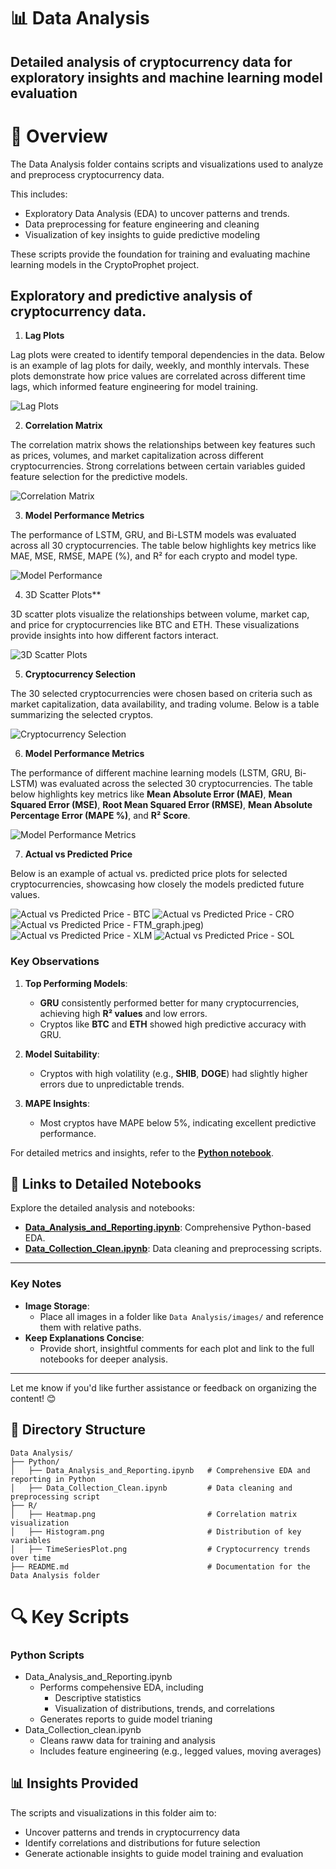 # 📊 Data Analysis

## Detailed analysis of cryptocurrency data for exploratory insights and machine learning model evaluation

# 📘 Overview

The Data Analysis folder contains scripts and visualizations used to analyze and preprocess cryptocurrency data.

This includes:

* Exploratory Data Analysis (EDA) to uncover patterns and trends.
* Data preprocessing for feature engineering and cleaning
* Visualization of key insights to guide predictive modeling

These scripts provide the foundation for training and evaluating machine learning models in the CryptoProphet project.

## Exploratory and predictive analysis of cryptocurrency data.

1. **Lag Plots**

Lag plots were created to identify temporal dependencies in the data. Below is an example of lag plots for daily, weekly, and monthly intervals. These plots demonstrate how price values are correlated across different time lags, which informed feature engineering for model training.

![Lag Plots](../images/lag_plots.jpeg)

2. **Correlation Matrix**

The correlation matrix shows the relationships between key features such as prices, volumes, and market capitalization across different cryptocurrencies. Strong correlations between certain variables guided feature selection for the predictive models.

![Correlation Matrix](../images/correlation_matrix.jpeg)

3. **Model Performance Metrics**

The performance of LSTM, GRU, and Bi-LSTM models was evaluated across all 30 cryptocurrencies. The table below highlights key metrics like MAE, MSE, RMSE, MAPE (%), and R² for each crypto and model type.

![Model Performance](../images/model_performance_metrics.jpeg)

4. 3D Scatter Plots**

3D scatter plots visualize the relationships between volume, market cap, and price for cryptocurrencies like BTC and ETH. These visualizations provide insights into how different factors interact.

![3D Scatter Plots](../images/3d_scatter_plots.jpeg)

5. **Cryptocurrency Selection**

The 30 selected cryptocurrencies were chosen based on criteria such as market capitalization, data availability, and trading volume. Below is a table summarizing the selected cryptos.

![Cryptocurrency Selection](../images/crypto_selection_table.jpeg)

6. **Model Performance Metrics**

The performance of different machine learning models (LSTM, GRU, Bi-LSTM) was evaluated across the selected 30 cryptocurrencies. The table below highlights key metrics like **Mean Absolute Error (MAE)**, **Mean Squared Error (MSE)**, **Root Mean Squared Error (RMSE)**, **Mean Absolute Percentage Error (MAPE %)**, and **R² Score**.

![Model Performance Metrics](../images/model_performance_table.jpeg)

7. **Actual vs Predicted Price**

Below is an example of actual vs. predicted price plots for selected cryptocurrencies, showcasing how closely the models predicted future values.

![Actual vs Predicted Price - BTC](images/Bitcoin(BTC)_graph.jpeg)
![Actual vs Predicted Price - CRO](images/Cronos(CRO)_graph.jpeg)
![Actual vs Predicted Price - FTM](images/FantomFTM)_graph.jpeg)
![Actual vs Predicted Price - XLM](images/Solana(SOL)_graph.jpeg)
![Actual vs Predicted Price - SOL](images/Stellar(XLM)_graph.jpeg)

### **Key Observations**

1. **Top Performing Models**:

   - **GRU** consistently performed better for many cryptocurrencies, achieving high **R² values** and low errors.
   - Cryptos like **BTC** and **ETH** showed high predictive accuracy with GRU.
2. **Model Suitability**:

   - Cryptos with high volatility (e.g., **SHIB**, **DOGE**) had slightly higher errors due to unpredictable trends.
3. **MAPE Insights**:

   - Most cryptos have MAPE below 5%, indicating excellent predictive performance.

For detailed metrics and insights, refer to the **[Python notebook](Python/Data_Analysis_and_Reporting.ipynb)**.

## **📜 Links to Detailed Notebooks**

Explore the detailed analysis and notebooks:

- **[Data_Analysis_and_Reporting.ipynb](Python/Data_Analysis_and_Reporting.ipynb)**: Comprehensive Python-based EDA.
- **[Data_Collection_Clean.ipynb](Python/Data_Collection_Clean.ipynb)**: Data cleaning and preprocessing scripts.

---

### **Key Notes**

- **Image Storage**:
  - Place all images in a folder like `Data Analysis/images/` and reference them with relative paths.
- **Keep Explanations Concise**:
  - Provide short, insightful comments for each plot and link to the full notebooks for deeper analysis.

---

Let me know if you'd like further assistance or feedback on organizing the content! 😊

## 📂 Directory Structure

```plaintext
Data Analysis/
├── Python/
│   ├── Data_Analysis_and_Reporting.ipynb   # Comprehensive EDA and reporting in Python
│   ├── Data_Collection_Clean.ipynb         # Data cleaning and preprocessing script
├── R/
│   ├── Heatmap.png                         # Correlation matrix visualization
│   ├── Histogram.png                       # Distribution of key variables
│   ├── TimeSeriesPlot.png                  # Cryptocurrency trends over time
├── README.md                               # Documentation for the Data Analysis folder
```

# 🔍 Key Scripts

### Python Scripts

- Data_Analysis_and_Reporting.ipynb
  - Performs compehensive EDA, including
    - Descriptive statistics
    - Visualization of distributions, trends, and correlations
  - Generates reports to guide model trianing
- Data_Collection_clean.ipynb
  - Cleans raww data for training and analysis
  - Includes feature engineering (e.g., legged values, moving averages)

## 📊 Insights Provided

The scripts and visualizations in this folder aim to:

* Uncover patterns and trends in cryptocurrency data
* Identify correlations and distributions for future selection
* Generate actionable insights to guide model training and evaluation
